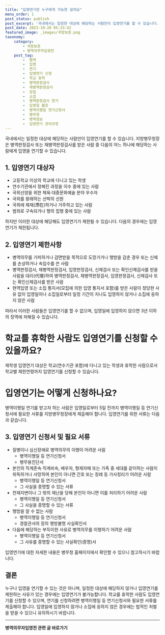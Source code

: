 ```yaml
---
title: "입영연기란 누구에게 가능한 걸까요"
menu_order: 1
post_status: publish
post_excerpt: '국내에서는 일정한 대상에 해당하는 사람만이 입영연기를 할 수 있습니다. 지방병무청장은 병역판정검사 또는 재병역판정검사를 받은 사람 중 다음의 어느 하나에 해당하는 사람에게 입영을 연기할 수 있습니다.'
post_date: 2023-10-20 05:23:42
featured_image: _images/국방보훈.png
taxonomy:
    category:
        - 국방보훈
        - 병역의무자입영전
    post_tag:
        -  병역
        -  입영
        -  연기
        -  입영연기 신청
        -  학교 휴학
        -  병역판정검사
        -  재병역판정검사
        -  징집
        -  소집
        -  병역판정검사 연기
        -  입영일 불응
        -  병역이행일 연기신청서
        -  병무청
        -  병역정보
        -  입영연기 관리규정
---
```



국내에서는 일정한 대상에 해당하는 사람만이 입영연기를 할 수 있습니다. 지방병무청장은 병역판정검사 또는 재병역판정검사를 받은 사람 중 다음의 어느 하나에 해당하는 사람에게 입영을 연기할 수 있습니다.

## 1. 입영연기 대상자

- 고등학교 이상의 학교에 다니고 있는 학생
- 연수기관에서 정해진 과정을 이수 중에 있는 사람
- 국위선양을 위한 체육·대중문화예술 분야 우수자
- 국외를 왕래하는 선박의 선원
- 국외에 체재(滯在)하거나 거주하고 있는 사람
- 범죄로 구속되거나 형의 집행 중에 있는 사람

하지만 이러한 대상에 해당해도 입영연기가 제한될 수 있습니다. 다음의 경우에는 입영연기가 제한됩니다.

## 2. 입영연기 제한사항

- 병역의무를 기피하거나 감면받을 목적으로 도망가거나 행방을 감춘 경우 또는 신체를 손상하거나 속임수를 쓴 사람
- 병역판정검사, 재병역판정검사, 입영판정검사, 신체검사 또는 확인신체검사를 받을 사람을 대리(代理)하여 병역판정검사, 재병역판정검사, 입영판정검사, 신체검사 또는 확인신체검사를 받은 사람
- 현역입영 또는 소집 통지서(모집에 의한 입영 통지서 포함)를 받은 사람이 정당한 사유 없이 입영일이나 소집일로부터 일정 기간이 지나도 입영하지 않거나 소집에 응하지 않은 사람

따라서 이러한 사람들은 입영연기를 할 수 없으며, 입영일에 입영하지 않으면 3년 이하의 징역에 처해질 수 있습니다.

# 학교를 휴학한 사람도 입영연기를 신청할 수 있을까요?

재학생 입영연기 대상은 학교(연수기관 포함)에 다니고 있는 학생과 휴학한 사람으로서 학교별 제한연령까지 입영연기를 신청할 수 있습니다.

# 입영연기는 어떻게 신청하나요?

병역이행일 연기를 받고자 하는 사람은 입영일로부터 5일 전까지 병역이행일 등 연기신청서에 필요한 서류를 지방병무청장에게 제출해야 합니다. 입영연기를 위한 서류는 다음과 같습니다.

## 3. 입영연기 신청서 및 필요 서류

- 질병이나 심신장애로 병역의무의 이행이 어려운 사람
  - 병역이행일 등 연기신청서
  - 병무용진단서
- 본인의 직계존속·직계비속, 배우자, 형제자매 또는 가족 중 세대를 같이하는 사람이 위독하거나 사망하여 본인이 아니면 간호 또는 장례 등 가사정리가 어려운 사람
  - 병역이행일 등 연기신청서
  - 그 사실을 증명할 수 있는 서류
- 천재지변이나 그 밖의 재난을 당해 본인이 아니면 이를 처리하기 어려운 사람
  - 병역이행일 등 연기신청서
  - 그 사실을 증명할 수 있는 서류
- 행방을 알 수 없는 사람
  - 병역이행일 등 연기신청서
  - 경찰관서의 장의 행방불명 사실확인서
- 다음에 해당하는 부득이한 사유로 병역의무를 이행하기 어려운 사람
  - 병역이행일 등 연기신청서
  - 그 사유를 증명할 수 있는 사실확인(증명)서

입영연기에 대한 자세한 내용은 병무청 홈페이지에서 확인할 수 있으니 참고하시기 바랍니다.

## 결론


누구나 입영을 연기할 수 있는 것은 아니며, 일정한 대상에 해당하지 않거나 입영연기를 제한하는 사유가 있는 경우에는 입영연기가 불가능합니다. 학교를 휴학한 사람도 입영연기를 신청할 수 있으며, 연기를 신청하려면 병역이행일 등 연기신청서와 필요한 서류를 제출해야 합니다. 입영일에 입영하지 않거나 소집에 응하지 않은 경우에는 법적인 처벌을 받을 수 있으니 유의하시기 바랍니다.
<!-- wp:separator -->
<hr class="wp-block-separator has-alpha-channel-opacity"/>
<!-- /wp:separator -->

<!-- wp:group {"backgroundColor":"base","layout":{"type":"constrained"}} -->
<div class="wp-block-group has-base-background-color has-background"><!-- wp:paragraph {"align":"center","fontSize":"medium"} -->
<p class="has-text-align-center has-large-font-size"><strong>병역의무자입영전 관련 글 바로가기</strong></p>
<!-- /wp:paragraph -->


<!-- wp:latest-posts
{"categories":[{"id":9092,"count":19,"description":"","link":"https://uknowlaw.com/category/%eb%b3%91%ec%97%ad%ec%9d%98%eb%ac%b4%ec%9e%90%ec%9e%85%ec%98%81%ec%a0%84/","name":"병역의무자입영전","slug":"병역의무자입영전","taxonomy":"category","parent":0,"meta":[],"_links":{"self":[{"href":"https://uknowlaw.com/wp-json/wp/v2/categories/9092"}],"collection":[{"href":"https://uknowlaw.com/wp-json/wp/v2/categories"}],"about":[{"href":"https://uknowlaw.com/wp-json/wp/v2/taxonomies/category"}],"wp:post_type":[{"href":"https://uknowlaw.com/wp-json/wp/v2/posts?categories=9092"}],"curies":[{"name":"wp","href":"https://api.w.org/{rel}","templated":true}]}}],"postsToShow":100,"excerptLength":28,"postLayout":"grid","columns":2,"featuredImageAlign":"left","featuredImageSizeSlug":"large","fontSize":18px} /--></div>
<!-- /wp:group -->